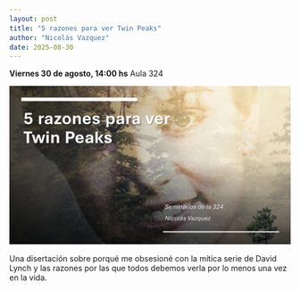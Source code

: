 ```yaml
---
layout: post
title: "5 razones para ver Twin Peaks"
author: "Nicolás Vazquez"
date: 2025-08-30
---
```

**Viernes 30 de agosto, 14:00 hs**
Aula 324

<img src="/posts/assets/5razones_twinpeaks.png" alt="5 razones para ver Twin Peaks" />

Una disertación sobre porqué me obsesioné con la mítica serie de David Lynch y las razones por las que todos debemos verla por lo menos una vez en la vida.

